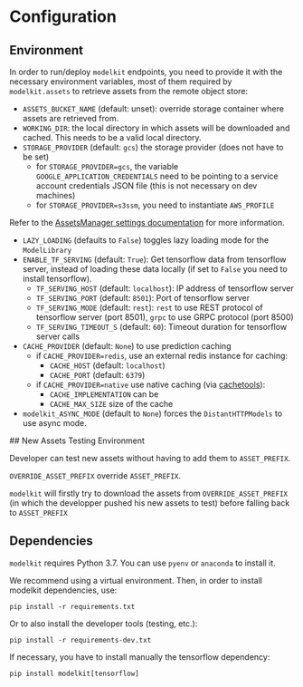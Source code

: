 # Configuration

## Environment

In order to run/deploy `modelkit` endpoints, you need to provide it with the necessary environment variables, most of them required by `modelkit.assets` to retrieve assets from the remote object store:

- `ASSETS_BUCKET_NAME` (default: unset): override storage container
  where assets are retrieved from.
- `WORKING_DIR`: the local directory in which assets will be
  downloaded and cached. This needs to be a valid local directory.
- `STORAGE_PROVIDER` (default: `gcs`) the storage provider (does not have to be set)
    - for `STORAGE_PROVIDER=gcs`, the variable `GOOGLE_APPLICATION_CREDENTIALS` need to be
      pointing to a service account credentials JSON file (this is not necessary on dev
      machines)
    - for `STORAGE_PROVIDER=s3ssm`, you need to instantiate `AWS_PROFILE`

Refer to the [AssetsManager settings documentation](assets/environment.md) for more information.

- `LAZY_LOADING` (defaults to `False`) toggles lazy loading mode for the `ModelLibrary`
- `ENABLE_TF_SERVING` (default: `True`): Get tensorflow data from tensorflow server, instead of loading these data locally (if set to `False` you need to install tensorflow).
    - `TF_SERVING_HOST` (default: `localhost`): IP address of tensorflow server
    - `TF_SERVING_PORT` (default: `8501`): Port of tensorflow server
    - `TF_SERVING_MODE` (default: `rest`): `rest` to use REST protocol of tensorflow server (port 8501), `grpc` to use GRPC protocol (port 8500)
    - `TF_SERVING_TIMEOUT_S` (default: `60`): Timeout duration for tensorflow server calls
- `CACHE_PROVIDER` (default: `None`) to use prediction caching
  - if `CACHE_PROVIDER=redis`, use an external redis instance for caching:
    - `CACHE_HOST` (default: `localhost`)
    - `CACHE_PORT` (default: `6379`)
  - if `CACHE_PROVIDER=native` use native caching (via [cachetools](https://cachetools.readthedocs.io/en/stable/)):
    - `CACHE_IMPLEMENTATION` can be 
    - `CACHE_MAX_SIZE` size of the cache
- `modelkit_ASYNC_MODE` (default to `None`) forces the `DistantHTTPModels` to use async mode.

## New Assets Testing Environment

Developer can test new assets without having to add them to `ASSET_PREFIX`.

`OVERRIDE_ASSET_PREFIX` override `ASSET_PREFIX`.

`modelkit` will firstly try to download the assets from `OVERRIDE_ASSET_PREFIX`
(in which the developper pushed his new assets to test) before falling back to `ASSET_PREFIX`

## Dependencies

`modelkit` requires Python 3.7. You can use `pyenv` or `anaconda` to install it.

We recommend using a virtual environment. Then, in order to install modelkit dependencies, use:

```
pip install -r requirements.txt
```

Or to also install the developer tools (testing, etc.):

```
pip install -r requirements-dev.txt
```

If necessary, you have to install manually the tensorflow dependency:

```
pip install modelkit[tensorflow]
```

